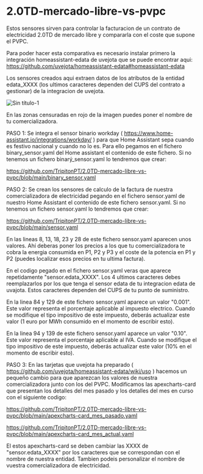 # 2.0TD-mercado-libre-vs-pvpc
Estos sensores sirven para controlar la facturacion de un contrato de electricidad 2.0TD de mercado libre y compararla con el coste que supone el PVPC.

Para poder hacer esta comparativa es necesario instalar primero la integración homeassistant-edata de uvejota que se puede encontrar aqui: https://github.com/uvejota/homeassistant-edata#homeassistant-edata

Los sensores creados aqui extraen datos de los atributos de la entidad edata_XXXX (los ultimos caracteres dependen del CUPS del contrato a gestionar) de la integracion de uvejota.

![Sin título-1](https://user-images.githubusercontent.com/76565446/146772252-075f3e85-6f27-4239-b88b-9b1b8d15f2ce.jpg)

En las zonas censuradas en rojo de la imagen puedes poner el nombre de tu comercializadora.

PASO 1:
Se integra el sensor binario workday ( https://www.home-assistant.io/integrations/workday/ ) para que Home Assistant sepa cuando es festivo nacional y cuando no lo es.
Para ello pegamos en el fichero binary_sensor.yaml del Home assistant el contenido de este fichero. Si no tenemos un fichero binarý_sensor.yaml lo tendremos que crear:

https://github.com/TripitonPT/2.0TD-mercado-libre-vs-pvpc/blob/main/binary_sensor.yaml
  
PASO 2:
Se crean los sensores de calculo de la factura de nuestra comercializadora de electricidad pegando en el fichero sensor.yaml de nuestro Home Assistant el contenido de este fichero sensor.yaml. Si no tenemos un fichero sensor.yaml lo tendremos que crear:

https://github.com/TripitonPT/2.0TD-mercado-libre-vs-pvpc/blob/main/sensor.yaml

En las lineas 8, 13, 18, 23 y 28 de este fichero sensor.yaml aparecen unos valores. Ahí deberas poner los precios a los que tu comercializadora te cobra la energia consumida en P1, P2 y P3 y el coste de la potencia en P1 y P2 (puedes localizar esos precios en tu ultima factura).

En el codigo pegado en el fichero sensor.yaml veras que aparece repetidamente "sensor.edata_XXXX". Los 4 ultimos caracteres debes reemplazarlos por los que tenga el sensor edata de tu integracion edata de uvajota. Estos caracteres dependen del CUPS de tu punto de suministro.

En la linea 84 y 129 de este fichero sensor.yaml aparece un valor "0.001". Este valor representa el porcentaje aplicable al impuesto electrico. Cuando se modifique el tipo impositivo de este impuesto, deberás actualizar este valor (1 euro por MWh consumido en el momento de escribir esto).

En la linea 94 y 139 de este fichero sensor.yaml aparece un valor "0.10". Este valor representa el porcentaje aplicable al IVA. Cuando se modifique el tipo impositivo de este impuesto, deberás actualizar este valor (10% en el momento de escribir esto).

PASO 3:
En las tarjetas que uvejota ha preparado ( https://github.com/uvejota/homeassistant-edata/wiki/uso ) hacemos un pequeño cambio para que aparezcan los valores de nuestra comercializadora junto con los del PVPC. Modificamos las apexcharts-card que presentan los detalles del mes pasado y los detalles del mes en curso con el siguiente codigo:

https://github.com/TripitonPT/2.0TD-mercado-libre-vs-pvpc/blob/main/apexcharts-card_mes_pasado.yaml

https://github.com/TripitonPT/2.0TD-mercado-libre-vs-pvpc/blob/main/apexcharts-card_mes_actual.yaml

El estos apexcharts-card se deben cambiar las XXXX de "sensor.edata_XXXX" por los caracteres que se correspondan con el nombre de nuestra entidad. Tambien podeis personalizar el nombre de vuestra comercializadora de electricidad.
